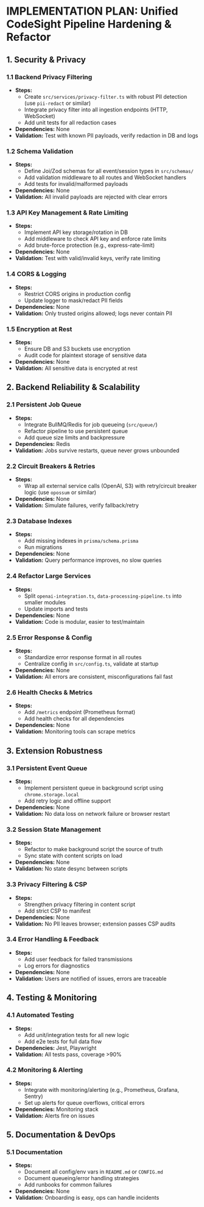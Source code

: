 # IMPLEMENTATION PLAN: Unified CodeSight Pipeline Hardening & Refactor

## 1. Security & Privacy
### 1.1 Backend Privacy Filtering
- **Steps:**
  - Create `src/services/privacy-filter.ts` with robust PII detection (use `pii-redact` or similar)
  - Integrate privacy filter into all ingestion endpoints (HTTP, WebSocket)
  - Add unit tests for all redaction cases
- **Dependencies:** None
- **Validation:** Test with known PII payloads, verify redaction in DB and logs

### 1.2 Schema Validation
- **Steps:**
  - Define Joi/Zod schemas for all event/session types in `src/schemas/`
  - Add validation middleware to all routes and WebSocket handlers
  - Add tests for invalid/malformed payloads
- **Dependencies:** None
- **Validation:** All invalid payloads are rejected with clear errors

### 1.3 API Key Management & Rate Limiting
- **Steps:**
  - Implement API key storage/rotation in DB
  - Add middleware to check API key and enforce rate limits
  - Add brute-force protection (e.g., express-rate-limit)
- **Dependencies:** None
- **Validation:** Test with valid/invalid keys, verify rate limiting

### 1.4 CORS & Logging
- **Steps:**
  - Restrict CORS origins in production config
  - Update logger to mask/redact PII fields
- **Dependencies:** None
- **Validation:** Only trusted origins allowed; logs never contain PII

### 1.5 Encryption at Rest
- **Steps:**
  - Ensure DB and S3 buckets use encryption
  - Audit code for plaintext storage of sensitive data
- **Dependencies:** None
- **Validation:** All sensitive data is encrypted at rest

## 2. Backend Reliability & Scalability
### 2.1 Persistent Job Queue
- **Steps:**
  - Integrate BullMQ/Redis for job queueing (`src/queue/`)
  - Refactor pipeline to use persistent queue
  - Add queue size limits and backpressure
- **Dependencies:** Redis
- **Validation:** Jobs survive restarts, queue never grows unbounded

### 2.2 Circuit Breakers & Retries
- **Steps:**
  - Wrap all external service calls (OpenAI, S3) with retry/circuit breaker logic (use `opossum` or similar)
- **Dependencies:** None
- **Validation:** Simulate failures, verify fallback/retry

### 2.3 Database Indexes
- **Steps:**
  - Add missing indexes in `prisma/schema.prisma`
  - Run migrations
- **Dependencies:** None
- **Validation:** Query performance improves, no slow queries

### 2.4 Refactor Large Services
- **Steps:**
  - Split `openai-integration.ts`, `data-processing-pipeline.ts` into smaller modules
  - Update imports and tests
- **Dependencies:** None
- **Validation:** Code is modular, easier to test/maintain

### 2.5 Error Response & Config
- **Steps:**
  - Standardize error response format in all routes
  - Centralize config in `src/config.ts`, validate at startup
- **Dependencies:** None
- **Validation:** All errors are consistent, misconfigurations fail fast

### 2.6 Health Checks & Metrics
- **Steps:**
  - Add `/metrics` endpoint (Prometheus format)
  - Add health checks for all dependencies
- **Dependencies:** None
- **Validation:** Monitoring tools can scrape metrics

## 3. Extension Robustness
### 3.1 Persistent Event Queue
- **Steps:**
  - Implement persistent queue in background script using `chrome.storage.local`
  - Add retry logic and offline support
- **Dependencies:** None
- **Validation:** No data loss on network failure or browser restart

### 3.2 Session State Management
- **Steps:**
  - Refactor to make background script the source of truth
  - Sync state with content scripts on load
- **Dependencies:** None
- **Validation:** No state desync between scripts

### 3.3 Privacy Filtering & CSP
- **Steps:**
  - Strengthen privacy filtering in content script
  - Add strict CSP to manifest
- **Dependencies:** None
- **Validation:** No PII leaves browser; extension passes CSP audits

### 3.4 Error Handling & Feedback
- **Steps:**
  - Add user feedback for failed transmissions
  - Log errors for diagnostics
- **Dependencies:** None
- **Validation:** Users are notified of issues, errors are traceable

## 4. Testing & Monitoring
### 4.1 Automated Testing
- **Steps:**
  - Add unit/integration tests for all new logic
  - Add e2e tests for full data flow
- **Dependencies:** Jest, Playwright
- **Validation:** All tests pass, coverage >90%

### 4.2 Monitoring & Alerting
- **Steps:**
  - Integrate with monitoring/alerting (e.g., Prometheus, Grafana, Sentry)
  - Set up alerts for queue overflows, critical errors
- **Dependencies:** Monitoring stack
- **Validation:** Alerts fire on issues

## 5. Documentation & DevOps
### 5.1 Documentation
- **Steps:**
  - Document all config/env vars in `README.md` or `CONFIG.md`
  - Document queueing/error handling strategies
  - Add runbooks for common failures
- **Dependencies:** None
- **Validation:** Onboarding is easy, ops can handle incidents 